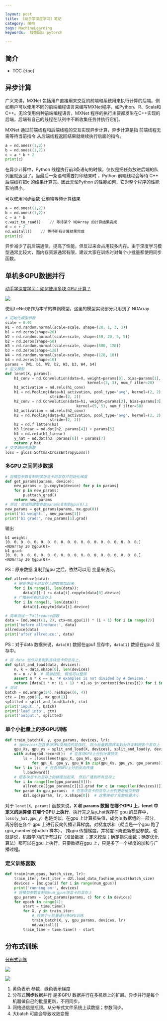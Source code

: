 ```yaml
---

layout: post
title: 《动手学深度学习》笔记
category: 架构
tags: MachineLearning
keywords:  线性回归 pytorch

---
```




## 简介

* TOC
{:toc}



## 异步计算

广义来讲，MXNet 包括用户直接用来交互的前端和系统用来执行计算的后端。例如用户可以使用不同的前端编程语言来编写MXNet程序，如Python、R、Scala和C++。无论使用何种前端编程语言，MXNet 程序的执行主要都发生在C++实现的后端，后端有自己的线程在队列中不断收集任务并执行它们。

MXNet 通过前端线程和后端线程的交互实现异步计算，异步计算是指 前端线程无需等待当前指令 从后端线程返回结果就继续执行后面的指令。

```python
a = nd.ones((1,2))
b = nd.ones((1,2))
c = a * b + 2
print(c)
```
在异步计算中，Python 线程执行前3条语句的时候，仅仅是把任务放进后端的队列里就返回了。当最后一条语句需要打印结果时
，Python 前端线程会等待 C++ 后端线程把c 的结果计算完。因此无论Python 的性能如何，它对整个程序的性能影响很小。

可以使用同步函数 让前端等待计算结果

```python 
a = nd.ones((1,2))
b = nd.ones((1,2))
c = a * b
c.wait_to_read()    // 等待某个 NDArray 的计算结果完成
d = c + 2
nd.waitall()    // 等待所有计算结果完成
print(c)
```

异步减少了前后端通信，提高了性能，但反过来会占用较多内存。由于深度学习模型通常比较大，而内存资源通常有限，建议大家在训练时对每个小批量都使用同步函数。

## 单机多GPU数据并行

[动手学深度学习：如何使用多块 GPU 计算？](https://zhuanlan.zhihu.com/p/95552092)

![](/public/upload/machine/data_parallelism.jpeg)

使用LeNet来作为本节的样例模型。这里的模型实现部分只用到了 NDArray

```python
# 初始化模型参数
scale = 0.01
W1 = nd.random.normal(scale=scale, shape=(20, 1, 3, 3)) 
b1 = nd.zeros(shape=20)
W2 = nd.random.normal(scale=scale, shape=(50, 20, 5, 5)) 
b2 = nd.zeros(shape=50)
W3 = nd.random.normal(scale=scale, shape=(800, 128)) 
b3 = nd.zeros(shape=128)
W4 = nd.random.normal(scale=scale, shape=(128, 10)) 
b4 = nd.zeros(shape=10)
params = [W1, b1, W2, b2, W3, b3, W4, b4]
# 定义模型
def lenet(X, params):
    h1_conv = nd.Convolution(data=X, weight=params[0], bias=params[1],
                                     kernel=(3, 3), num_f ilter=20) 
    h1_activation = nd.relu(h1_conv)
    h1 = nd.Pooling(data=h1_activation, pool_type='avg', kernel=(2, 2), 
                    stride=(2, 2))
    h2_conv = nd.Convolution(data=h1, weight=params[2], bias=params[3],
                                kernel=(5, 5), num_f ilter=50) 
    h2_activation = nd.relu(h2_conv)
    h2 = nd.Pooling(data=h2_activation, pool_type='avg', kernel=(2, 2), 
                    stride=(2, 2))
    h2 = nd.f latten(h2)
    h3_linear = nd.dot(h2, params[4]) + params[5] 
    h3 = nd.relu(h3_linear)
    y_hat = nd.dot(h3, params[6]) + params[7]
    return y_hat
# 交叉熵损失函数
loss = gloss.SoftmaxCrossEntropyLoss()
```

### 多GPU 之间同步数据

```python
# 将模型参数复制到某块显卡的显存并初始化梯度
def get_params(params, device):
    new_params = [p.copyto(device) for p in params]
    for p in new_params: 
        p.attach_grad()
    return new_params
# 测试：尝试把模型参数params复制到gpu(0)上
new_params = get_params(params, mx.gpu(0)) 
print('b1 weight:', new_params[1]) 
print('b1 grad:', new_params[1].grad)
```
输出
```
b1 weight:
[0. 0. 0. 0. 0. 0. 0. 0. 0. 0. 0. 0. 0. 0. 0. 0. 0. 0. 0. 0.]
<NDArray 20 @gpu(0)> 
b1 grad:
[0. 0. 0. 0. 0. 0. 0. 0. 0. 0. 0. 0. 0. 0. 0. 0. 0. 0. 0. 0.]
<NDArray 20 @gpu(0)>
```

PS：原来数据 复制到gpu 之后，依然可以用 变量来访问。


```python
def allreduce(data):
    # 把各块显卡的显存上的数据加起来
    for i in range(1, len(data)):
        data[0][:] += data[i].copyto(data[0].device)
    # 广播到所有的显存上
    for i in range(1, len(data)): 
        data[0].copyto(data[i].device)

# 简单测试一下allreduce函数
data = [nd.ones((1, 2), ctx=mx.gpu(i)) * (i + 1) for i in range(2)]
print('before allreduce:', data) 
allreduce(data)
print('after allreduce:', data)
```

PS：对于data 数据来说，`data[0]` 数据在gpu1 显存中，`data[1]` 数据在gpu2 显存中。

```python
# 将 data 划分并复制到各块显卡的显存上。
def split_and_load(data, devices):
    n, k = data.shape[0], len(devices)
    m = n // k  # 简单起见, 假设可以整除
    assert m * k == n, '# examples is not divided by # devices.'
    return [data[i * m: (i + 1) * m].as_in_context(devices[i]) for i in range(k)]
# 测试
batch = nd.arange(24).reshape((6, 4)) 
ctx = [mx.gpu(0), mx.gpu(1)]
splitted = split_and_load(batch, ctx)
print('input: ', batch) 
print('load into', ctx) 
print('output:', splitted)
```

### 单个小批量上的多GPU训练

```python
def train_batch(X, y, gpu_params, devices, lr):
    # 当devices包含多块GPU及相应的显存时, 将小批量数据样本划分并复制到各个显存上 
    gpu_Xs, gpu_ys = split_and_load(X, devices), split_and_load(y, devices) 
    with autograd.record():  # 在各块GPU上分别计算损失
        ls = [loss(lenet(gpu_X, gpu_W), gpu_y)
            for gpu_X, gpu_y, gpu_W in zip(gpu_Xs, gpu_ys, gpu_params)]
    for l in ls:  # 在各块GPU上分别反向传播
        l.backward()
    # 把各块显卡的显存上的梯度加起来, 然后广播到所有显存上
    for i in range(len(gpu_params[0])): 
        allreduce([gpu_params[c][i].grad for c in range(len(devices))])
    for param in gpu_params:  # 在各块显卡的显存上分别更新模型参数
        d2l.sgd(param, lr, X.shape[0])  # 这里使用了完整批量大小
```

对于 `lenet(X, params)` 函数来说，**X 和 params 数据 在哪个GPU 上，lenet 中定义的运算便 在哪个GPU 上执行**，执行完之后y_hat保存在 gpu 的显存中，`loss(y_hat,gpu_y)` 也是类似，在gpu 上计算损失值，成为ls 数据组的一部分。再分别在各个 gpu 上进行反向传播计算梯度。对梯度求和（就当是一个gpu 跑了  gpu_number 份batch 样本）， 跨gpu 传播梯度，并梯度下降更新模型参数。也就是说，机器学习的所有过程（准备数据
；定义模型；确定损失函数；确定优化算法）都可以在gpu 上执行，只要数据在gpu 上，只是多了一个梯度的加和与广播过程。 

### 定义训练函数

```python
def train(num_gpus, batch_size, lr):
    train_iter, test_iter = d2l.load_data_fashion_mnist(batch_size) 
    devices = [mx.gpu(i) for i in range(num_gpus)]
    print('running on:', devices)
    # 将模型参数复制到num_gpus块显卡的显存上
    gpu_params = [get_params(params, c) for c in devices]
    for epoch in range(4): 
        start = time.time()
        for X, y in train_iter:
            # 对单个小批量进行多GPU训练
            train_batch(X, y, gpu_params, devices, lr) 
            nd.waitall()
        train_time = time.time() - start
```

## 分布式训练
[分布式训练](https://time.geekbang.org/opencourse/videodetail/100077201-407557)

![](/public/upload/machine/multi_gpu.png)

![](/public/upload/machine/distribute_gpu.png)

1. 黄色表示 参数，绿色表示梯度
2. 分布式**同步**数据并行 是多GPU 数据并行在多机器上的扩展。异步并行是每个机器做自己的批量更新，不用同步。
3. 网络通信是瓶颈。从分布式文件系统上读数据；参数同步。
4. 大batch 可能会导致收敛变慢
